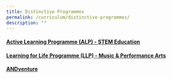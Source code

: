 ```yaml
---
title: Distinctive Programmes
permalink: /curriculum/distinctive-programmes/
description: ""
---
```

#### <a href="/curriculum/distinctive-programmes/active-learning-programme-alp-stem-education2023"><strong>Active Learning Programme (ALP) - STEM Education</strong></a> 
#### <a href="/curriculum/distinctive-programmes/learning-for-life-programme-llp-music-n-performance-arts"><strong>Learning for Life Programme (LLP) - Music &amp; Performance Arts</strong></a> 
####  <a href="/curriculum/distinctive-programmes/andventure/overview-of-andventure"><strong>ANDventure</strong></a>